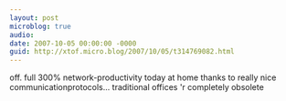 ```yaml
---
layout: post
microblog: true
audio: 
date: 2007-10-05 00:00:00 -0000
guid: http://xtof.micro.blog/2007/10/05/t314769082.html
---
```

off. full 300% network-productivity today at home thanks to really nice communicationprotocols... traditional offices 'r completely obsolete
